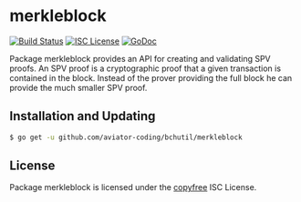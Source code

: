 merkleblock
=====

[![Build Status](https://travis-ci.org/aviator-coding/bchutil.svg?branch=master)](https://travis-ci.org/aviator-coding/bchutil)
[![ISC License](http://img.shields.io/badge/license-ISC-blue.svg)](http://copyfree.org)
[![GoDoc](http://img.shields.io/badge/godoc-reference-blue.svg)](http://godoc.org/github.com/aviator-coding/bchutil/bloom)

Package merkleblock provides an API for creating and validating SPV proofs. An SPV proof
is a cryptographic proof that a given transaction is contained in the block. Instead of the
prover providing the full block he can provide the much smaller SPV proof.

## Installation and Updating

```bash
$ go get -u github.com/aviator-coding/bchutil/merkleblock
```

## License

Package merkleblock is licensed under the [copyfree](http://copyfree.org) ISC
License.
